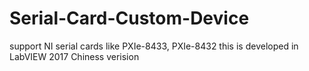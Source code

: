 # Serial-Card-Custom-Device
support NI serial cards like PXIe-8433, PXIe-8432
this is developed in LabVIEW 2017 Chiness verision
